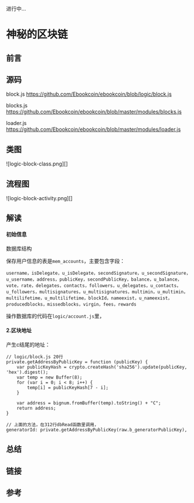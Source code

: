 进行中...

# 神秘的区块链

## 前言

## 源码

block.js https://github.com/Ebookcoin/ebookcoin/blob/logic/block.js

blocks.js https://github.com/Ebookcoin/ebookcoin/blob/master/modules/blocks.js

loader.js https://github.com/Ebookcoin/ebookcoin/blob/master/modules/loader.js

## 类图

![logic-block-class.png][]

## 流程图

![logic-block-activity.png][]

## 解读

#### 初始信息

数据库结构

保存用户信息的表是`mem_accounts`，主要包含字段：

```
username，isDelegate，u_isDelegate，secondSignature，u_secondSignature，u_username，address，publicKey，secondPublicKey，balance，u_balance，vote，rate，delegates，contacts，followers，u_delegates，u_contacts，u_followers，multisignatures，u_multisignatures，multimin，u_multimin，multilifetime，u_multilifetime，blockId，nameexist，u_nameexist，producedblocks，missedblocks，virgin，fees，rewards
```

操作数据库的代码在`logic/account.js`里，


#### 2.区块地址

产生c结尾的地址：

```
// logic/block.js 20行
private.getAddressByPublicKey = function (publicKey) {
	var publicKeyHash = crypto.createHash('sha256').update(publicKey, 'hex').digest();
	var temp = new Buffer(8);
	for (var i = 0; i < 8; i++) {
		temp[i] = publicKeyHash[7 - i];
	}

	var address = bignum.fromBuffer(temp).toString() + "C";
	return address;
}

// 上面的方法，在312行dbRead函数里调用，
generatorId: private.getAddressByPublicKey(raw.b_generatorPublicKey),
```

## 总结

## 链接

## 参考

[block-class.png]: ../styles/images/logic/block/class.png
[block-activity.png]: ../styles/images/modules/block/activity.png
